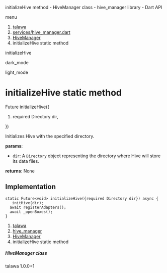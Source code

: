 




initializeHive method - HiveManager class - hive\_manager library - Dart API







menu

1. [talawa](../../index.html)
2. [services/hive\_manager.dart](../../services_hive_manager/services_hive_manager-library.html)
3. [HiveManager](../../services_hive_manager/HiveManager-class.html)
4. initializeHive static method

initializeHive


dark\_mode

light\_mode




# initializeHive static method


Future<void>
initializeHive({

1. required Directory dir,

})

Initializes Hive with the specified directory.

**params**:

* `dir`: A `Directory` object representing the directory where Hive will store its data files.

**returns**:
None


## Implementation

```
static Future<void> initializeHive({required Directory dir}) async {
  _initHive(dir);
  await registerAdapters();
  await _openBoxes();
}
```

 


1. [talawa](../../index.html)
2. [hive\_manager](../../services_hive_manager/services_hive_manager-library.html)
3. [HiveManager](../../services_hive_manager/HiveManager-class.html)
4. initializeHive static method

##### HiveManager class





talawa
1.0.0+1






